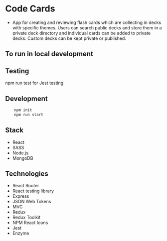 # Code Cards
- App for creating and reviewing flash cards which are collecting in decks with specific themes. Users can search public decks and store them in a private deck directory and individual cards can be added to private decks. Custom decks can be kept private or published.

## To run in local development

## Testing
npm run test for Jest testing



## Development

```js
    npm init
    npm run start
```

## Stack
- React
- SASS
- Node.js
- MongoDB

## Technologies

- React Router
- React testing library
- Express
- JSON Web Tokens
- MVC
- Redux
- Redux Toolkit
- NPM React Icons
- Jest
- Enzyme
